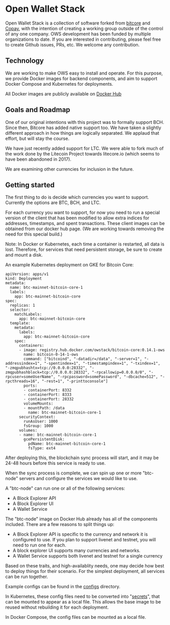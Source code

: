 # Open Wallet Stack

Open Wallet Stack is a collection of software forked from [bitcore](https://bitcore.io) and [Copay](https://copay.io), with the intention of creating a working group outside of the control of any one company.  OWS development has been funded by multiple organizations to date. If you are interested in contributing, please feel free to create Github issues, PRs, etc. We welcome any contribution.

## Technology

We are working to make OWS easy to install and operate. For this purpose, we provide Docker images for backend components, and aim to support Docker Compose and Kubernetes for deployments.

All Docker images are publicly available on [Docker Hub](https://hub.docker.com/r/owstack/)

## Goals and Roadmap

One of our original intentions with this project was to formally support BCH. Since then, Bitcore has added native support too. We have taken a slightly different approach in how things are logically separated. We applaud that effort, but will stay the course.

We have just recently added support for LTC. We were able to fork much of the work done by the Litecoin Project towards litecore.io (which seems to have been abandoned in 2017).

We are examining other currencies for inclusion in the future.

## Getting started

The first thing to do is decide which currencies you want to support. Currently the options are BTC, BCH, and LTC.

For each currency you want to support, for now you need to run a special version of the client that has been modified to allow extra indices for addresses, timestamps, and spent transactions.  These client images can be obtained from our docker hub page. (We are working towards removing the need for this special build.)

Note: In Docker or Kubernetes, each time a container is restarted, all data is lost. Therefore, for services that need persistent storage, be sure to create and mount a disk.

An example Kubernetes deployment on GKE for Bitcoin Core:

```
apiVersion: apps/v1
kind: Deployment
metadata:
  name: btc-mainnet-bitcoin-core-1
  labels:
    app: btc-mainnet-bitcoin-core
spec:
  replicas: 1
  selector:
    matchLabels:
      app: btc-mainnet-bitcoin-core
  template:
    metadata:
      labels:
        app: btc-mainnet-bitcoin-core
    spec:
      containers:
      - image: registry.hub.docker.com/owstack/bitcoin-core:0.14.1-ows
        name: bitcoin-0-14-1-ows
        command: ["bitcoind", "-datadir=/data", "-server=1", "-addressindex=1", "-spentindex=1", "-timestampindex=1", "-txindex=1", "-zmqpubhashtx=tcp://0.0.0.0:28332", "-zmqpubhashblock=tcp://0.0.0.0:28332", "-rpcallowip=0.0.0.0/0", "-rpcuser=someUserName", "-rpcpassword=somePassword", "-dbcache=512", "-rpcthreads=16", "-rest=1", "-printtoconsole"]
        ports:
        - containerPort: 8332
        - containerPort: 8333
        - containerPort: 28332
        volumeMounts:
        - mountPath: /data
          name: btc-mainnet-bitcoin-core-1
      securityContext:
        runAsUser: 1000
        fsGroup: 1000
      volumes:
      - name: btc-mainnet-bitcoin-core-1
        gcePersistentDisk:
          pdName: btc-mainnet-bitcoin-core-1
          fsType: ext4

```

After deploying this, the blockchain sync process will start, and it may be 24-48 hours before this service is ready to use.

When the sync process is complete, we can spin up one or more "btc-node" servers and configure the services we would like to use.

A "btc-node" can run one or all of the following services:

- A Block Explorer API
- A Block Explorer UI
- A Wallet Service

The "btc-node" image on Docker Hub already has all of the components included. There are a few reasons to split things up:

- A Block Explorer API is specific to the currency and network it is configured to use. If you plan to support livenet and testnet, you will need to run one for each.
- A block explorer UI supports many currencies and networks.
- A Wallet Service supports both livenet and testnet for a single currency

Based on these traits, and high-availablity needs, one may decide how best to deploy things for their scenario. For the simplest deployment, all services can be run together.

Example configs can be found in the [configs](https://github.com/owstack/owstack-website/blob/master/configs) directory.

In Kubernetes, these config files need to be converted into "[secrets](https://kubernetes.io/docs/concepts/configuration/secret/)", that can be mounted to appear as a local file. This allows the base image to be reused without rebuilding it for each deployment.

In Docker Compose, the config files can be mounted as a local file.
